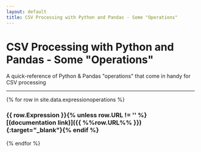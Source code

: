 ```yaml
---
layout: default
title: CSV Processing with Python and Pandas - Some "Operations"
---
```


# CSV Processing with Python and Pandas - Some "Operations"

A quick-reference of Python & Pandas "operations" that come in handy for CSV processing

---

{% for row in site.data.expressionoperations %}
### {{ row.Expression }}{% unless row.URL != '' %}[(documentation link)]({{ %%row.URL%% }}){:target="_blank"}{% endif %}
{% endfor %}
